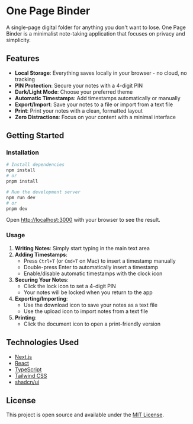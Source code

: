 # One Page Binder

A single-page digital folder for anything you don't want to lose. One Page Binder is a minimalist note-taking application that focuses on privacy and simplicity.

## Features

- **Local Storage**: Everything saves locally in your browser - no cloud, no tracking
- **PIN Protection**: Secure your notes with a 4-digit PIN
- **Dark/Light Mode**: Choose your preferred theme
- **Automatic Timestamps**: Add timestamps automatically or manually
- **Export/Import**: Save your notes to a file or import from a text file
- **Print**: Print your notes with a clean, formatted layout
- **Zero Distractions**: Focus on your content with a minimal interface

## Getting Started

### Installation

```bash
# Install dependencies
npm install
# or
pnpm install

# Run the development server
npm run dev
# or
pnpm dev
```

Open [http://localhost:3000](http://localhost:3000) with your browser to see the result.

### Usage

1. **Writing Notes**: Simply start typing in the main text area
2. **Adding Timestamps**: 
   - Press `Ctrl+T` (or `Cmd+T` on Mac) to insert a timestamp manually
   - Double-press Enter to automatically insert a timestamp
   - Enable/disable automatic timestamps with the clock icon
3. **Securing Your Notes**:
   - Click the lock icon to set a 4-digit PIN
   - Your notes will be locked when you return to the app
4. **Exporting/Importing**:
   - Use the download icon to save your notes as a text file
   - Use the upload icon to import notes from a text file
5. **Printing**:
   - Click the document icon to open a print-friendly version

## Technologies Used

- [Next.js](https://nextjs.org/)
- [React](https://reactjs.org/)
- [TypeScript](https://www.typescriptlang.org/)
- [Tailwind CSS](https://tailwindcss.com/)
- [shadcn/ui](https://ui.shadcn.com/)

## License

This project is open source and available under the [MIT License](LICENSE).
